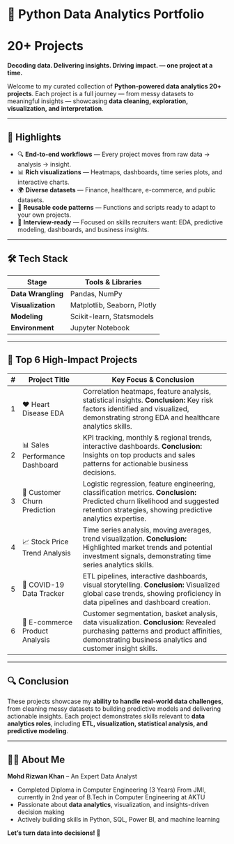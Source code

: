 # 🚀 Python Data Analytics Portfolio
# 20+ Projects

**Decoding data. Delivering insights. Driving impact. — one project at a time.**

Welcome to my curated collection of **Python-powered data analytics 20+ projects**.
Each project is a full journey — from messy datasets to meaningful insights — showcasing **data cleaning, exploration, visualization, and interpretation**.

---

## 🌟 Highlights

* 🔍 **End-to-end workflows** — Every project moves from raw data → analysis → insight.
* 📊 **Rich visualizations** — Heatmaps, dashboards, time series plots, and interactive charts.
* 🌍 **Diverse datasets** — Finance, healthcare, e-commerce, and public datasets.
* 🧩 **Reusable code patterns** — Functions and scripts ready to adapt to your own projects.
* 💼 **Interview-ready** — Focused on skills recruiters want: EDA, predictive modeling, dashboards, and business insights.

---

## 🛠 Tech Stack

| Stage              | Tools & Libraries           |
| ------------------ | --------------------------- |
| **Data Wrangling** | Pandas, NumPy               |
| **Visualization**  | Matplotlib, Seaborn, Plotly |
| **Modeling**       | Scikit-learn, Statsmodels   |
| **Environment**    | Jupyter Notebook            |

---

## 📂 Top 6 High-Impact Projects

| # | Project Title                  | Key Focus & Conclusion                                                                                                                                                                         |
| - | ------------------------------ | ---------------------------------------------------------------------------------------------------------------------------------------------------------------------------------------------- |
| 1 | ❤️ Heart Disease EDA           | Correlation heatmaps, feature analysis, statistical insights. **Conclusion:** Key risk factors identified and visualized, demonstrating strong EDA and healthcare analytics skills.            |
| 2 | 📊 Sales Performance Dashboard | KPI tracking, monthly & regional trends, interactive dashboards. **Conclusion:** Insights on top products and sales patterns for actionable business decisions.                                |
| 3 | 🔮 Customer Churn Prediction   | Logistic regression, feature engineering, classification metrics. **Conclusion:** Predicted churn likelihood and suggested retention strategies, showing predictive analytics expertise.       |
| 4 | 📈 Stock Price Trend Analysis  | Time series analysis, moving averages, trend visualization. **Conclusion:** Highlighted market trends and potential investment signals, demonstrating time series analytics skills.            |
| 5 | 🦠 COVID-19 Data Tracker       | ETL pipelines, interactive dashboards, visual storytelling. **Conclusion:** Visualized global case trends, showing proficiency in data pipelines and dashboard creation.                       |
| 6 | 🛒 E-commerce Product Analysis | Customer segmentation, basket analysis, data visualization. **Conclusion:** Revealed purchasing patterns and product affinities, demonstrating business analytics and customer insight skills. |

---

## 🔍 Conclusion

These projects showcase my **ability to handle real-world data challenges**, from cleaning messy datasets to building predictive models and delivering actionable insights. Each project demonstrates skills relevant to **data analytics roles**, including **ETL, visualization, statistical analysis, and predictive modeling**.

---

## 👨‍💻 About Me

**Mohd Rizwan Khan** – An Expert Data Analyst

* Completed Diploma in Computer Engineering (3 Years) From JMI, currently in 2nd year of B.Tech in Computer Engineering at AKTU
* Passionate about **data analytics**, visualization, and insights-driven decision making
* Actively building skills in Python, SQL, Power BI, and machine learning

**Let’s turn data into decisions! 🚀**
